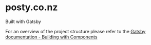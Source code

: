 # posty.co.nz
Built with Gatsby

For an overview of the project structure please refer to the [Gatsby documentation - Building with Components](https://www.gatsbyjs.org/docs/building-with-components/)


